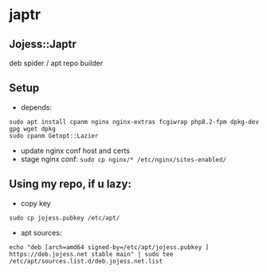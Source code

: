 japtr
=====
Jojess::Japtr
-------------
deb spider / apt repo builder

Setup
-----
* depends:
```
sudo apt install cpanm nginx nginx-extras fcgiwrap php8.2-fpm dpkg-dev gpg wget dpkg
sudo cpanm Getopt::Lazier
```

* update nginx conf host and certs
* stage nginx conf:
`sudo cp nginx/* /etc/nginx/sites-enabled/`

Using my repo, if u lazy:
-------------------------
* copy key
```
sudo cp jojess.pubkey /etc/apt/
```
* apt sources:
```
echo "deb [arch=amd64 signed-by=/etc/apt/jojess.pubkey ] https://deb.jojess.net stable main" | sudo tee /etc/apt/sources.list.d/deb.jojess.net.list
```
